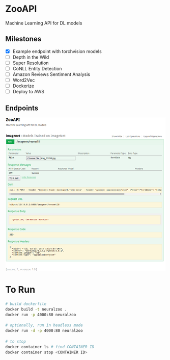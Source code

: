 # ZooAPI
Machine Learning API for DL models


## Milestones
- [x] Example endpoint with torchvision models
- [ ] Depth in the Wild
- [ ] Super Resolution
- [ ] CoNLL Entity Detection
- [ ] Amazon Reviews Sentiment Analysis
- [ ] Word2Vec
- [ ] Dockerize
- [ ] Deploy to AWS

## Endpoints
![title](api_spec.png)

# To Run
```bash
# build dockerfile
docker build -t neuralzoo .
docker run -p 4000:80 neuralzoo

# optionally, run in headless mode
docker run -d -p 4000:80 neuralzoo
 
# to stop
docker container ls # find CONTAINER ID
docker container stop <CONTAINER ID>

```
